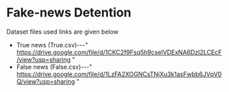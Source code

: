 # Fake-news Detention 
Dataset files used links are given below
* True news (True.csv)---" https://drive.google.com/file/d/1CKC2f9Fsq5h9cseIVDExNA6DzI2LCEcF/view?usp=sharing " 
* False news (False.csv)---" https://drive.google.com/file/d/1LzFA2XOGNCsTNjXu3k1asFwbb6JVqV0Q/view?usp=sharing " 
